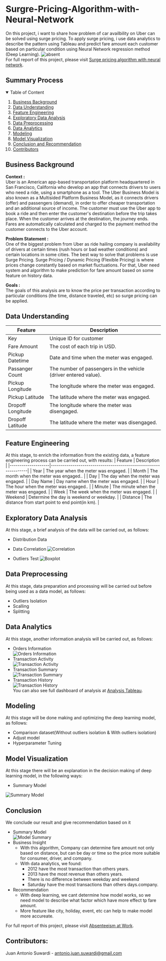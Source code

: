 # Surgre-Pricing-Algorithm-with-Neural-Network

On this project, i want to share how problem of car availbility on Uber can be solved using surge pricing. To apply surge pricing, i use data analytics to describe the pattern using Tableau and predict fare amount each customer based on particular condition using Neural Network regression method (Deep Learning).
![absent](Img/uber.jpg)
<br>
For full report of this project, please visit <a href="https://github.com/Juantonios1/Surgre-Pricing-Algorithm-with-Neural-Network/blob/main/Uber%20Analysis%20Ipynb/Uber%20Fare%20Analysis%20Final.ipynb">Surge pricing algorithm with neural network</a>.

## Summary Process
<!-- TABLE OF CONTENTS -->
<details open="open">
  <summary>Table of Content</summary>
  <ol>
    <li><a href="#business-background">Business Background</a></li>
    <li><a href="#data-understanding">Data Understanding</a></li>
    <li><a href="#feature-engineering">Feature Engineering</a></li>
    <li><a href="#exploratory-data-analysis">Exploratory Data Analysis</a></li>
    <li><a href="#data-preprocessing">Data Preprocessing</a></li>
    <li><a href="#data-analytics">Data Analytics</a></li>
    <li><a href="#modeling">Modeling</a></li>
    <li><a href="#model-visualization">Model Visualization</a></li>
    <li><a href="#conclusion">Conclusion and Recommendation</a></li>
    <li><a href="#contributors">Contributors</a></li>
  </ol>
</details>

## Business Background
**Context :**  
Uber is an American app-based transportation platform headquartered in San Francisco, California who develop an app that connects drivers to users who need a ride, using a smartphone as a tool. The Uber Business Model is also known as a Multisided Platform Business Model, as it connects drivers (offer) and passengers (demand), in order to offer cheaper transportation and an additional source of income. The customer must use the Uber app to book a ride and then enter the customer's destination before the trip takes place. When the customer arrives at the destination, the journey ends. Fares are automatically calculated and charged to the payment method the customer connects to the Uber account.

**Problem Statement :**  
One of the biggest problem from Uber as ride hailing company is availability of drivers at certain times (rush hours or bad weather conditions) and certain locations in some cities. The best way to solve that problems is use Surge Pricing. Surge Pricing / Dynamic Pricing (Flexible Pricing) is where prices change constantly based on market fluctuations. For that, Uber need system and algorithm to make prediction for fare amount based on some feature on history data.

**Goals :**  
The goals of this analysis are to know the price per transaction according to particular conditions (the time, distance traveled, etc) so surge pricing can be applied.

## Data Understanding

| Feature      	     | Description                                                      |
|--------------------|------------------------------------------------------------------|
| Key        	       | Unique ID for customer                          	                |
| Fare Amount        | The cost of each trip in USD.                                  	|
| Pickup Datetime    | Date and time when the meter was engaged.                        |
| Passanger Count    | The number of passengers in the vehicle (driver entered value).  |
| Pickup Longitude   | The longitude where the meter was engaged.                    	  |
| Pickup Latitude    | The latitude where the meter was engaged.                        |
| Dropoff Longitude  | The longitude where the meter was disengaged.                    |
| Dropoff Latitude   | The latitude where the meter was disengaged.                     |
                                                                                                   
## Feature Engineering
At this stage, to enrich the information from the existing data, a feature engineering process can be carried out, with results:
| Feature      	     | Description                                                      |
|--------------------|------------------------------------------------------------------|
| Year        	     | The year when the meter was engaged.                          	  |
| Month              | The month when the meter was engaged..                           |
| Day                | The day when the meter was engaged.                              |
| Day Name           | Day name when the meter was engaged.                             |
| Hour               | The hour when the meter was engaged..                            |
| Minute             | The minute when the meter was engaged.                           |
| Week               | The week when the meter was engaged.                             |
| Weekend            | Determine the day is weekend or weekday.                         |
| Distance           | The distance from start point to end point(in km).               |

## Exploratory Data Analysis
At this stage, a brief analysis of the data will be carried out, as follows:
* Distribution Data
* Data Correlation
![Correlation](Img/corr.png)

* Outliers Test
![Boxplot](Img/boxplot.png)

## Data Preprocessing
At this stage, data preparation and processing will be carried out before being used as a data model, as follows:
* Outliers Isolation
* Scalling
* Splitting

## Data Analytics
At this stage, another information analysis will be carried out, as follows:
* Orders Information <br>
![Orders Information](Img/db1.png) <br>
* Transaction Activity <br>
![Transaction Activity](Img/db22.png) <br>
* Transaction Summary <br>
![Transaction Summary](Img/db3.png) <br>
* Transaction History <br>
![Transaction History](Img/db4.png) <br>
You can also see full dashboard of analysis at <a href="https://public.tableau.com/app/profile/juan1691/viz/UberTransactionAnalysis/UberTransactionsAnalysis?publish=yes">Analysis Tableau</a>.  

## Modeling
At this stage will be done making and optimizing the deep learning model, as follows:
* Comparison dataset(Without outliers isolation & With outliers isolation)
* Adjust model
* Hyperparameter Tuning

## Model Visualization
At this stage there will be an explanation in the decision making of deep learning model, in the following ways:
* Summary Model

![Summary Model](Img/model_summary.png)

## Conclusion 
We conclude our result and give recommendation based on it
* Summary Model <br>
![Model Summary](Img/summary.png)  <br>
* Business Insight
  * With this algorithm, Company can determine fare amount not only based on distance, but can be day or time so the price more suitable for consumer, driver, and company.
  * With data analytics, we found:
    * 2012 have the most transaction than others years.
    * 2013 have the most revenue than others years.
    * There is no difference between weekday and weekend
    * Saturday have the most transactions than others days.company.
* Recommendation
  * With deep learning, we cant determine how model works, so we need model to describe what factor which have more effect tp fare amount.
  * More feature like city, holiday, event, etc can help to make model more accureate.
 
For full report of this project, please visit <a href="https://github.com/Juantonios1/Surgre-Pricing-Algorithm-with-Neural-Network/blob/main/Uber%20Analysis%20Ipynb/Uber%20Fare%20Analysis%20Final.ipynb">Absenteeism at Work</a>.

## Contributors:
Juan Antonio Suwardi - antonio.juan.suwardi@gmail.com  
